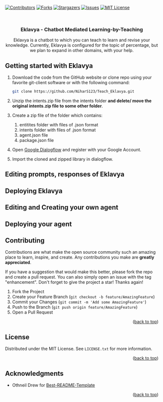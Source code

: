 <div id="top"></div>



<!-- PROJECT SHIELDS -->
<!--
*** I'm using markdown "reference style" links for readability.
*** Reference links are enclosed in brackets [ ] instead of parentheses ( ).
*** See the bottom of this document for the declaration of the reference variables
*** for contributors-url, forks-url, etc. This is an optional, concise syntax you may use.
*** https://www.markdownguide.org/basic-syntax/#reference-style-links
-->
[![Contributors][contributors-shield]][contributors-url]
[![Forks][forks-shield]][forks-url]
[![Stargazers][stars-shield]][stars-url]
[![Issues][issues-shield]][issues-url]
[![MIT License][license-shield]][license-url]



<!-- PROJECT LOGO -->
<br />
<div align="center">

<h3 align="center">Eklavya - Chatbot Mediated Learning-by-Teaching</h3>

  <p align="center">
    Eklavya is a chatbot to which you can teach to learn and revise your knowledge. Currently, Eklavya is configured for the topic of percentage, but we plan to expand in other domains, with your help.
  </p>
</div>

## Getting started with Eklavya

1. Download the code from the GitHub website or clone repo using your favorite git-client software or with the following command:

   ```sh
   git clone https://github.com/NiharS123/Teach_Eklavya.git
   ```
2. Unzip the intents.zip file from the intents folder **and delete/ move the original intents.zip file to some other folder**.
3. Create a zip file of the folder which contains:
   1. entitites folder with files of .json format
   2. intents folder with files of .json format
   3. agent.json file
   4. package.json file 
4. Open [Google Dialogflow](https://dialogflow.cloud.google.com/) and register with your Google Account.
5. Import the cloned and zipped library in dialogflow.

## Editing prompts, responses of Eklavya

## Deploying Eklavya

## Editing and Creating your own agent

## Deploying your agent

## Contributing

Contributions are what make the open source community such an amazing place to learn, inspire, and create. Any contributions you make are **greatly appreciated**.

If you have a suggestion that would make this better, please fork the repo and create a pull request. You can also simply open an issue with the tag "enhancement".
Don't forget to give the project a star! Thanks again!

1. Fork the Project
2. Create your Feature Branch (`git checkout -b feature/AmazingFeature`)
3. Commit your Changes (`git commit -m 'Add some AmazingFeature'`)
4. Push to the Branch (`git push origin feature/AmazingFeature`)
5. Open a Pull Request

<p align="right">(<a href="#top">back to top</a>)</p>

## License

Distributed under the MIT License. See `LICENSE.txt` for more information.

<p align="right">(<a href="#top">back to top</a>)</p>

## Acknowledgments

* Othneil Drew for [Best-README-Template](https://github.com/othneildrew/Best-README-Template)

<p align="right">(<a href="#top">back to top</a>)</p>






<!-- MARKDOWN LINKS & IMAGES -->
<!-- https://www.markdownguide.org/basic-syntax/#reference-style-links -->
[contributors-shield]: https://img.shields.io/github/contributors/NiharS123/Teach_Eklavya.svg?style=for-the-badge
[contributors-url]: https://github.com/NiharS123/Teach_Eklavya/graphs/contributors
[forks-shield]: https://img.shields.io/github/forks/NiharS123/Teach_Eklavya.svg?style=for-the-badge
[forks-url]: https://github.com/NiharS123/Teach_Eklavya/network/members
[stars-shield]: https://img.shields.io/github/stars/NiharS123/Teach_Eklavya.svg?style=for-the-badge
[stars-url]: https://github.com/NiharS123/Teach_Eklavya/stargazers
[issues-shield]: https://img.shields.io/github/issues/NiharS123/Teach_Eklavya.svg?style=for-the-badge
[issues-url]: https://github.com/NiharS123/Teach_Eklavya/issues
[license-shield]: https://img.shields.io/github/license/NiharS123/Teach_Eklavya.svg?style=for-the-badge
[license-url]: https://github.com/NiharS123/Teach_Eklavya/blob/master/LICENSE

